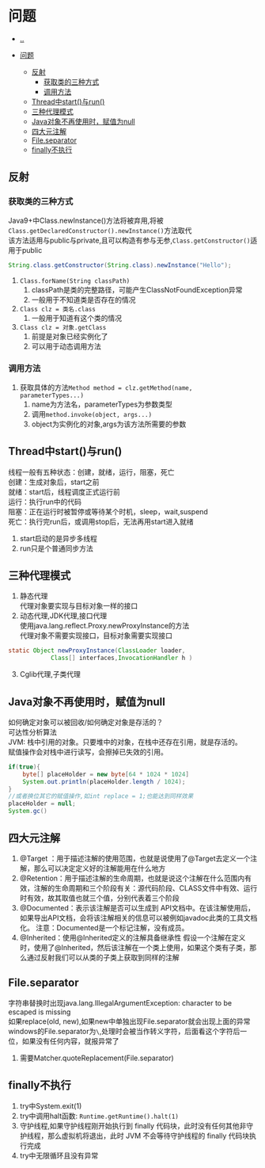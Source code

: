# 问题

- [..](java-catalog.md)

- [问题](#问题)
  - [反射](#反射)
    - [获取类的三种方式](#获取类的三种方式)
    - [调用方法](#调用方法)
  - [Thread中start()与run()](#thread中start与run)
  - [三种代理模式](#三种代理模式)
  - [Java对象不再使用时，赋值为null](#java对象不再使用时赋值为null)
  - [四大元注解](#四大元注解)
  - [File.separator](#fileseparator)
  - [finally不执行](#finally不执行)

## 反射

### 获取类的三种方式

Java9+中Class.newInstance()方法将被弃用,将被`Class.getDeclaredConstructor().newInstance()`方法取代  
该方法适用与public与private,且可以构造有参与无参,`Class.getConstructor()`适用于public  
```java
String.class.getConstructor(String.class).newInstance("Hello");
```

1. ``Class.forName(String classPath)``
   1. classPath是类的完整路径，可能产生ClassNotFoundException异常
   2. 一般用于不知道类是否存在的情况
2. ``Class clz = 类名.class``
   1. 一般用于知道有这个类的情况
3. ``Class clz = 对象.getClass``
   1. 前提是对象已经实例化了
   2. 可以用于动态调用方法


### 调用方法

1. 获取具体的方法``Method method = clz.getMethod(name, parameterTypes...)``
   1. name为方法名，parameterTypes为参数类型
   2. 调用``method.invoke(object, args...)``
   3. object为实例化的对象,args为该方法所需要的参数

## Thread中start()与run()

线程一般有五种状态：创建，就绪，运行，阻塞，死亡  
创建：生成对象后，start之前  
就绪：start后，线程调度正式运行前  
运行：执行run中的代码  
阻塞：正在运行时被暂停或等待某个时机，sleep，wait,suspend  
死亡：执行完run后，或调用stop后，无法再用start进入就绪  

1. start启动的是异步多线程
2. run只是个普通同步方法

## 三种代理模式

1. 静态代理  
   代理对象要实现与目标对象一样的接口
2. 动态代理,JDK代理,接口代理  
   使用java.lang.reflect.Proxy.newProxyInstance的方法  
   代理对象不需要实现接口，目标对象需要实现接口
```java
static Object newProxyInstance(ClassLoader loader, 
            Class[] interfaces,InvocationHandler h )
```
3. Cglib代理,子类代理

## Java对象不再使用时，赋值为null

如何确定对象可以被回收/如何确定对象是存活的？  
可达性分析算法  
JVM: 栈中引用的对象。只要堆中的对象，在栈中还存在引用，就是存活的。  
赋值操作会对栈中进行读写，会擦掉已失效的引用。
```java
if(true){
    byte[] placeHolder = new byte[64 * 1024 * 1024]
    System.out.println(placeHolder.length / 1024);
}
//或者换位其它的赋值操作,如int replace = 1;也能达到同样效果
placeHolder = null;
System.gc()
```

## 四大元注解

1. @Target ：用于描述注解的使用范围，也就是说使用了@Target去定义一个注解，那么可以决定定义好的注解能用在什么地方
2. @Retention：用于描述注解的生命周期，也就是说这个注解在什么范围内有效，注解的生命周期和三个阶段有关：源代码阶段、CLASS文件中有效、运行时有效，故其取值也就三个值，分别代表着三个阶段
3. @Documented：表示该注解是否可以生成到 API文档中。在该注解使用后，如果导出API文档，会将该注解相关的信息可以被例如javadoc此类的工具文档化。 注意：Documented是一个标记注解，没有成员。
4. @Inherited：使用@Inherited定义的注解具备继承性
假设一个注解在定义时，使用了@Inherited，然后该注解在一个类上使用，如果这个类有子类，那么通过反射我们可以从类的子类上获取到同样的注解

## File.separator

字符串替换时出现java.lang.IllegalArgumentException: character to be escaped is missing  
如果replace(old, new),如果new中单独出现File.separator就会出现上面的异常  
windows的File.separator为`\`,处理时会被当作转义字符，后面看这个字符后一位，如果没有任何内容，就报异常了  

1. 需要Matcher.quoteReplacement(File.separator)

## finally不执行

1. try中System.exit(1)
2. try中调用halt函数: `Runtime.getRuntime().halt(1)`
3. 守护线程,如果守护线程刚开始执行到 finally 代码块，此时没有任何其他非守护线程，那么虚拟机将退出，此时 JVM 不会等待守护线程的 finally 代码块执行完成
4. try中无限循环且没有异常